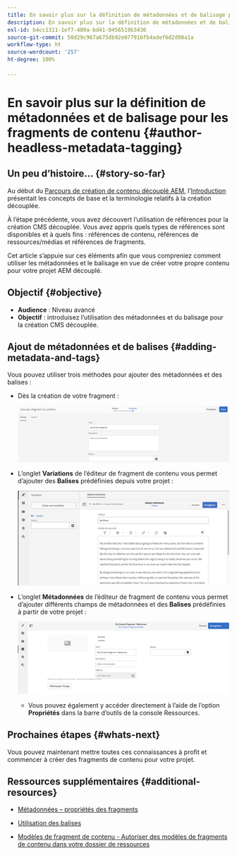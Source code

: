 ```yaml
---
title: En savoir plus sur la définition de métadonnées et de balisage pour les fragments de contenu
description: En savoir plus sur la définition de métadonnées et de balisage pour les fragments de contenu
exl-id: b4cc1311-1ef7-409a-bd41-0456519b3436
source-git-commit: 50d29c967a675db92e077916fb4adef6d2d98a1a
workflow-type: ht
source-wordcount: '257'
ht-degree: 100%

---
```


# En savoir plus sur la définition de métadonnées et de balisage pour les fragments de contenu {#author-headless-metadata-tagging}

## Un peu d’histoire… {#story-so-far}

Au début du [Parcours de création de contenu découplé AEM](overview.md), l’[Introduction](introduction.md) présentait les concepts de base et la terminologie relatifs à la création découplée.

À l’étape précédente, vous avez découvert l’utilisation de références pour la création CMS découplée. Vous avez appris quels types de références sont disponibles et à quels fins : références de contenu, références de ressources/médias et références de fragments.

Cet article s’appuie sur ces éléments afin que vous compreniez comment utiliser les métadonnées et le balisage en vue de créer votre propre contenu pour votre projet AEM découplé.

## Objectif {#objective}

* **Audience** : Niveau avancé
* **Objectif** : introduisez l’utilisation des métadonnées et du balisage pour la création CMS découplée.

## Ajout de métadonnées et de balises {#adding-metadata-and-tags}

Vous pouvez utiliser trois méthodes pour ajouter des métadonnées et des balises :

* Dès la création de votre fragment :

  ![Créer un fragment de contenu – Indiquez le nom](/help/journey-headless/author/assets/headless-journey-author-content-fragment-03.png)

* L’onglet **Variations** de l’éditeur de fragment de contenu vous permet d’ajouter des **Balises** prédéfinies depuis votre projet :

  ![Éditeur de fragment de contenu – Alaska Spirits](/help/journey-headless/author/assets/headless-journey-author-content-fragment-05.png)

* L’onglet **Métadonnées** de l’éditeur de fragment de contenu vous permet d’ajouter différents champs de métadonnées et des **Balises** prédéfinies à partir de votre projet :

  ![Éditeur de fragment de contenu – Métadonnées](/help/journey-headless/author/assets/headless-journey-author-metadata-01.png)

   * Vous pouvez également y accéder directement à l’aide de l’option **Propriétés** dans la barre d’outils de la console Ressources.

## Prochaines étapes {#whats-next}

Vous pouvez maintenant mettre toutes ces connaissances à profit et commencer à créer des fragments de contenu pour votre projet.

## Ressources supplémentaires {#additional-resources}

* [Métadonnées – propriétés des fragments](/help/assets/content-fragments/content-fragments-metadata.md)

* [Utilisation des balises](/help/sites-authoring/tags.md)

* [Modèles de fragment de contenu - Autoriser des modèles de fragments de contenu dans votre dossier de ressources](/help/assets/content-fragments/content-fragments-models.md#allowing-content-fragment-models-assets-folder)
